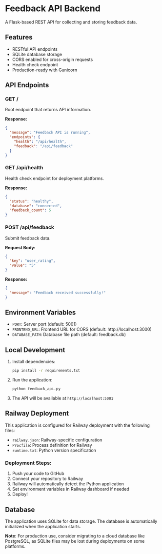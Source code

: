 # Feedback API Backend

A Flask-based REST API for collecting and storing feedback data.

## Features

- RESTful API endpoints
- SQLite database storage
- CORS enabled for cross-origin requests
- Health check endpoint
- Production-ready with Gunicorn

## API Endpoints

### GET /
Root endpoint that returns API information.

**Response:**
```json
{
  "message": "Feedback API is running",
  "endpoints": {
    "health": "/api/health",
    "feedback": "/api/feedback"
  }
}
```

### GET /api/health
Health check endpoint for deployment platforms.

**Response:**
```json
{
  "status": "healthy",
  "database": "connected",
  "feedback_count": 5
}
```

### POST /api/feedback
Submit feedback data.

**Request Body:**
```json
{
  "key": "user_rating",
  "value": "5"
}
```

**Response:**
```json
{
  "message": "Feedback received successfully!"
}
```

## Environment Variables

- `PORT`: Server port (default: 5001)
- `FRONTEND_URL`: Frontend URL for CORS (default: http://localhost:3000)
- `DATABASE_PATH`: Database file path (default: feedback.db)

## Local Development

1. Install dependencies:
   ```bash
   pip install -r requirements.txt
   ```

2. Run the application:
   ```bash
   python feedback_api.py
   ```

3. The API will be available at `http://localhost:5001`

## Railway Deployment

This application is configured for Railway deployment with the following files:

- `railway.json`: Railway-specific configuration
- `Procfile`: Process definition for Railway
- `runtime.txt`: Python version specification

### Deployment Steps:

1. Push your code to GitHub
2. Connect your repository to Railway
3. Railway will automatically detect the Python application
4. Set environment variables in Railway dashboard if needed
5. Deploy!

## Database

The application uses SQLite for data storage. The database is automatically initialized when the application starts.

**Note:** For production use, consider migrating to a cloud database like PostgreSQL, as SQLite files may be lost during deployments on some platforms. 